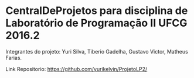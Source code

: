 # CentralDeProjetos para disciplina de Laboratório de Programação II UFCG 2016.2

Integrantes do projeto: Yuri Silva,
                        Tiberio Gadelha,
                        Gustavo Victor,
                        Matheus Farias.
                        
Link Repositorio: https://github.com/yurikelvin/ProjetoLP2/
